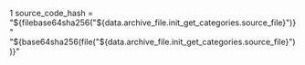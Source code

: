 1
source_code_hash = "${filebase64sha256("${data.archive_file.init_get_categories.source_file}")}"
"${base64sha256(file("${data.archive_file.init_get_categories.source_file}"))}"